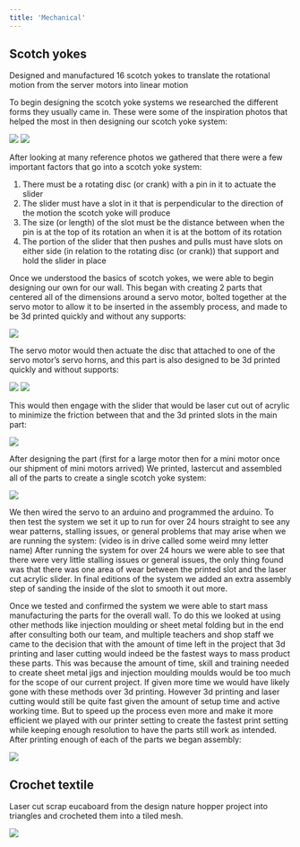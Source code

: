 ```yaml
---
title: 'Mechanical'
---
```

## Scotch yokes

Designed and manufactured 16 scotch yokes to translate the rotational motion from the server motors into linear motion

To begin designing the scotch yoke systems we researched the different forms they usually came in. These were some of the inspiration photos that helped the most in then designing our scotch yoke system:

![](/images/scotchyoke.png)
![](/images/scotchyoke2.png)

After looking at many reference photos we gathered that there were a few important factors that go into a scotch yoke system:

1. There must be a rotating disc (or crank) with a pin in it to actuate the slider 
2. The slider must have a slot in it that is perpendicular to the direction of the motion the scotch yoke will produce 
3. The size (or length) of the slot must be the distance between when the pin is at the top of its rotation an when it is at the  bottom of its rotation
4. The portion of the slider that then pushes and pulls must have slots on either side (in relation to the rotating disc (or crank)) that support and hold the slider in place

Once we understood the basics of scotch yokes, we were able to begin designing our own for our wall. This began with creating 2 parts that centered all of the dimensions around a servo motor, bolted together at the servo motor to allow it to be inserted in the assembly process, and made to be 3d printed quickly and without any supports:

![](/images/cad.png)

The servo motor would then actuate the disc that attached to one of the servo motor’s servo horns, and this part is also designed to be 3d printed quickly and without supports:

![](/images/cad2.png) ![](/images/cad3.png)

This would then engage with the slider that would be laser cut out of acrylic to minimize the friction between that and the 3d printed slots in the main part:

![](/images/cad4.png)

After designing the part (first for a large motor then for a mini motor once our shipment of mini motors arrived) We printed, lastercut and assembled all of the parts to create a single scotch yoke system:

![](/images/wall1.png)

We then wired the servo to an arduino and programmed the arduino. To then test the system we set it up to run for over 24 hours straight to see any wear patterns, stalling issues, or general problems that may arise when we are running the system:
(video is in drive called some weird mny letter name)
After running the system for over 24 hours we were able to see that there were very little stalling issues or general issues, the only thing found was that there was one area of wear between the printed slot and the laser cut acrylic slider. In final editions of the system we added an extra assembly step of sanding the inside of the slot to smooth it out more. 

Once we tested and confirmed the system we were able to start mass manufacturing the parts for the overall wall. To do this we looked at using other methods like injection moulding or sheet metal folding but in the end after consulting both our team, and multiple teachers and shop staff we came to the decision that with the amount of time left in the project that 3d printing and laser cutting would indeed be the fastest ways to mass product these parts. This was because the amount of time, skill and training needed to create sheet metal jigs and injection moulding moulds would be too much for the scope of our current project. If given more time we would have likely gone with these methods over 3d printing. However 3d printing and laser cutting would still be quite fast given the amount of setup time and active working time. But to speed up the process even more and make it more efficient we played with our printer setting to create the fastest print setting while keeping enough resolution to have the parts still work as intended.
After printing enough of each of the parts we began assembly:

![](/images/wallmaking.gif)

## Crochet textile
Laser cut scrap eucaboard from the design nature hopper project into triangles and crocheted them into a tiled mesh.

![](/images/yarn.jpeg)

